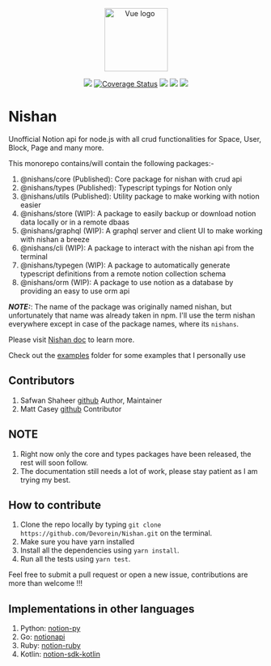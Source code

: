 <p align="center"><a href="https://nishan-docs.netlify.app/" target="_blank" rel="noopener noreferrer"><img width="125" src="https://raw.githubusercontent.com/Devorein/Nishan/655689d3d66210126c0a19be473074d790d33e0a/public/Logo.svg" alt="Vue logo"></a></p>

<p align="center">
  <a href="https://github.com/Devorein/Nishan/actions?query=workflow%3A%22Lint%2C+Build+and+Test%22"><img src="https://github.com/devorein/nishan/workflows/Lint,%20Build%20and%20Test/badge.svg"/></a>
  <a href="https://codecov.io/github/devorein/nishan?branch=master"><img src="https://img.shields.io/codecov/c/github/devorein/nishan/master.svg?sanitize=true" alt="Coverage Status"></a>
  <img src="https://img.shields.io/github/repo-size/devorein/nishan?style=flat-square"/>
  <img src="https://img.shields.io/github/commit-activity/m/devorein/nishan" />
  <img src="https://img.shields.io/github/contributors/devorein/nishan?label=contributors">
</p>

# Nishan

Unofficial Notion api for node.js with all crud functionalities for Space, User, Block, Page and many more.

This monorepo contains/will contain the following packages:-

1. @nishans/core (Published): Core package for nishan with crud api
2. @nishans/types (Published): Typescript typings for Notion only
3. @nishans/utils (Published): Utility package to make working with notion easier
4. @nishans/store (WIP): A package to easily backup or download notion data locally or in a remote dbaas
5. @nishans/graphql (WIP): A graphql server and client UI to make working with nishan a breeze
6. @nishans/cli (WIP): A package to interact with the nishan api from the terminal
7. @nishans/typegen (WIP): A package to automatically generate typescript definitions from a remote notion collection schema
8. @nishans/orm (WIP): A package to use notion as a database by providing an easy to use orm api

***NOTE:***: The name of the package was originally named nishan, but unfortunately that name was already taken in npm. I'll use the term nishan everywhere except in case of the package names, where its `nishans`.

Please visit [Nishan doc](https://nishan-docs.netlify.app/) to learn more.

Check out the [examples](https://github.com/Devorein/Nishan/tree/master/examples) folder for some examples that I personally use

## Contributors

1. Safwan Shaheer [github](https://github.com/Devorein) Author, Maintainer
2. Matt Casey [github](https://github.com/mattcasey) Contributor

## NOTE

1. Right now only the core and types packages have been released, the rest will soon follow.
2. The documentation still needs a lot of work, please stay patient as I am trying my best.

## How to contribute

1. Clone the repo locally by typing `git clone https://github.com/Devorein/Nishan.git` on the terminal.
2. Make sure you have yarn installed
3. Install all the dependencies using `yarn install`.
4. Run all the tests using `yarn test`.

Feel free to submit a pull request or open a new issue, contributions are more than welcome !!!

## Implementations in other languages

1. Python: [notion-py](https://github.com/jamalex/notion-py)
2. Go: [notionapi](https://github.com/kjk/notionapi)
3. Ruby: [notion-ruby](https://github.com/danmurphy1217/notion-ruby)
4. Kotlin: [notion-sdk-kotlin](https://github.com/notionsdk/notion-sdk-kotlin)

